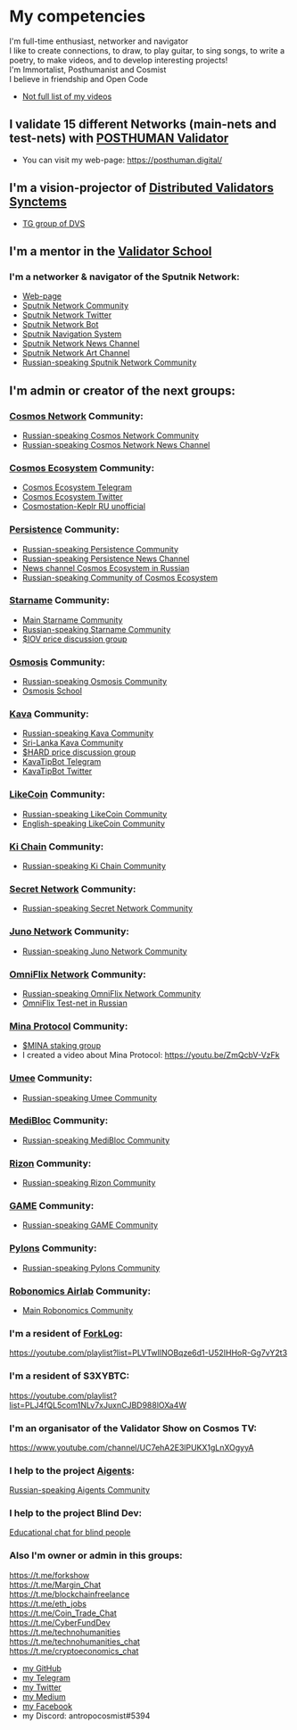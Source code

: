# My competencies

I'm full-time enthusiast, networker and navigator <br />
I like to create connections, to draw, to play guitar, to sing songs, to write a poetry, to make videos, and to develop interesting projects! <br />
I'm Immortalist, Posthumanist and Cosmist <br />
I believe in friendship and Open Code <br />

- [Not full list of my videos](https://github.com/Antropocosmist/my_competencies/blob/main/full-list-of-my-videos.md)

## I validate 15 different Networks (main-nets and test-nets) with [POSTHUMAN Validator](https://github.com/Distributed-Validators-Synctems/self-identity/blob/main/POSTHUMAN.md) <br />
- You can visit my web-page: https://posthuman.digital/ <br />

## I'm a vision-projector of [Distributed Validators Synctems](https://github.com/Distributed-Validators-Synctems) <br />
- [TG group of DVS](https://t.me/DVSynctems) <br />

## I'm a mentor in the [Validator School](https://validators.network/)

### I'm a networker & navigator of the Sputnik Network: <br />
- [Web-page](https://sputnik.exchange) <br />
- [Sputnik Network Community](https://t.me/Sputnik_Network) <br />
- [Sputnik Network Twitter](https://twitter.com/SputnikNetwork) <br />
- [Sputnik Network Bot](https://t.me/SputnikNetworkBot) <br />
- [Sputnik Navigation System](https://t.me/SputnikPriceBot) <br />
- [Sputnik Network News Channel](https://t.me/SputnikDish) <br />
- [Sputnik Network Art Channel](https://t.me/TelescopeArt) <br />
- [Russian-speaking Sputnik Network Community](https://t.me/Sputnik_Ru) <br />

## I'm admin or creator of the next groups: <br />

### [Cosmos Network](https://cosmos.network) Community: <br />
- [Russian-speaking Cosmos Network Community](https://t.me/CosmosprojectRu) <br />
- [Russian-speaking Cosmos Network News Channel](https://t.me/cosmosinrussian) <br />

### [Cosmos Ecosystem](https://cosmos.network/ecosystem/) Community: <br />
- [Cosmos Ecosystem Telegram](https://t.me/CosmosEcosystem) <br />
- [Cosmos Ecosystem Twitter](https://twitter.com/CosmosEcosystem) <br />
- [Cosmostation-Keplr RU unofficial](https://t.me/cosmostation_ru) <br />

### [Persistence](https://persistence.one/) Community: <br />
- [Russian-speaking Persistence Community](https://t.me/PersistenceRussia) <br />
- [Russian-speaking Persistence News Channel](https://t.me/PersistenceNewsRussia) <br />
- [News channel Cosmos Ecosystem in Russian](https://t.me/CosmosEcosystemNews_ru)
- [Russian-speaking Community of Cosmos Ecosystem](https://t.me/CosmosEcosystem_ru)

### [Starname](https://starname.me) Community: <br />
- [Main Starname Community](https://t.me/internetofvalues) <br />
- [Russian-speaking Starname Community](https://t.me/starname_iov_russian) <br />
- [$IOV price discussion group](https://t.me/starname_iov_price) <br />

### [Osmosis](https://app.osmosis.zone) Community: <br />
- [Russian-speaking Osmosis Community](https://t.me/Osmosis_ru) <br />
- [Osmosis School](https://t.me/Osmosis_School)

### [Kava](https://kava.io) Community: <br />
- [Russian-speaking Kava Community](https://t.me/KavaRussian) <br />
- [Sri-Lanka Kava Community](https://t.me/kavasl) <br />
- [$HARD price discussion group](https://t.me/hard_price) <br />
- [KavaTipBot Telegram](https://t.me/kavatipbot) <br />
- [KavaTipBot Twitter](https://twitter.com/KavatipbotC) <br />

### [LikeCoin](https://like.co/) Community: <br />
- [Russian-speaking LikeCoin Community](https://t.me/LikeCoinRU) <br />
- [English-speaking LikeCoin Community](https://t.me/likecoin_dao)

### [Ki Chain](https://foundation.ki/) Community: <br />
- [Russian-speaking Ki Chain Community](https://t.me/KiChainRu) <br />

### [Secret Network](https://scrt.network/) Community: <br />
- [Russian-speaking Secret Network Community](https://t.me/scrt_russia) <br />

### [Juno Network](https://junochain.com/) Community: <br />
- [Russian-speaking Juno Network Community](https://t.me/juno_ru) <br />

### [OmniFlix Network](https://www.omniflix.network/) Community: <br />
- [Russian-speaking OmniFlix Network Community](https://t.me/OmniFlix_ru) <br />
- [OmniFlix Test-net in Russian](https://t.me/OmniFlix_TestNet_ru)

### [Mina Protocol](https://minaprotocol.com/) Community: <br />
- [$MINA staking group](https://t.me/Mina_ru_price) <br />
- I created a video about Mina Protocol: https://youtu.be/ZmQcbV-VzFk <br />

### [Umee](https://umee.cc/) Community: <br />
- [Russian-speaking Umee Community](https://t.me/Umee_Ru) <br />

### [MediBloc](https://medibloc.com/) Community: <br />
- [Russian-speaking MediBloc Community](https://t.me/MediBloc_ru) <br />

### [Rizon](https://rizon.world/) Community: <br />
- [Russian-speaking Rizon Community](https://t.me/rizon_atolo_ru) <br />

### [GAME](https://gamenet.one/) Community: <br />
- [Russian-speaking GAME Community](https://t.me/GamingHub_ru) <br />

### [Pylons](https://www.pylons.tech/) Community: <br />
- [Russian-speaking Pylons Community](https://t.me/pylons_ru) <br />

### [Robonomics Airlab](https://robonomics.network/) Community: <br />
- [Main Robonomics Community](t.me/robonomics) <br />

### I'm a resident of [ForkLog](https://forklog.com/): <br />
https://youtube.com/playlist?list=PLVTwIlNOBqze6d1-U52IHHoR-Gg7vY2t3 <br />

### I'm a resident of S3XYBTC: <br />
https://youtube.com/playlist?list=PLJ4fQL5com1NLv7xJuxnCJBD988lOXa4W <br />

### I'm an organisator of the Validator Show on Cosmos TV: <br />
https://www.youtube.com/channel/UC7ehA2E3lPUKX1gLnXOgyyA <br />

### I help to the project [Aigents](https://aigents.com): <br />
[Russian-speaking Aigents Community](https://t.me/aigentsrussia) <br />

### I help to the project Blind Dev: <br />
[Educational chat for blind people](https://t.me/blind_dev_chat) <br />

### Also I'm owner or admin in this groups: <br />
https://t.me/forkshow <br />
https://t.me/Margin_Chat <br />
https://t.me/blockchainfreelance <br />
https://t.me/eth_jobs <br />
https://t.me/Coin_Trade_Chat <br />
https://t.me/CyberFundDev <br />
https://t.me/technohumanities <br />
https://t.me/technohumanities_chat <br />
https://t.me/cryptoeconomics_chat <br />

- [my GitHub](https://github.com/Antropocosmist) <br />
- [my Telegram](https://t.me/antropocosmist) <br />
- [my Twitter](https://twitter.com/ponimajushij) <br />
- [my Medium](https://antropocosmist.medium.com/) <br />
- [my Facebook](https://facebook.com/vladimir.ponimajushij) <br />
- my Discord: antropocosmist#5394
